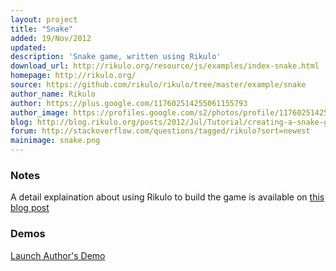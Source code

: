 ```yaml
---
layout: project
title: "Snake"
added: 19/Nov/2012
updated: 
description: 'Snake game, written using Rikulo'
download_url: http://rikulo.org/resource/js/examples/index-snake.html
homepage: http://rikulo.org/
source: https://github.com/rikulo/rikulo/tree/master/example/snake
author_name: Rikulo
author: https://plus.google.com/117602514255061155793
author_image: https://profiles.google.com/s2/photos/profile/117602514255061155793
blog: http://blog.rikulo.org/posts/2012/Jul/Tutorial/creating-a-snake-game-using-rikulo-html-5-and-the-canvas/
forum: http://stackoverflow.com/questions/tagged/rikulo?sort=newest
mainimage: snake.png
---
```


### Notes

A detail explaination about using Rikulo to build the game is available on [this blog post](http://blog.rikulo.org/posts/2012/Jul/Tutorial/creating-a-snake-game-using-rikulo-html-5-and-the-canvas/)

### Demos

[Launch Author's Demo](http://rikulo.org/resource/js/examples/index-snake.html)
